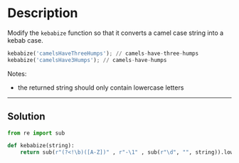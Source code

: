 # Description

Modify the `kebabize` function so that it converts a camel case string into a kebab case.

```py
kebabize('camelsHaveThreeHumps'); // camels-have-three-humps
kebabize('camelsHave3Humps'); // camels-have-humps
```

Notes:

- the returned string should only contain lowercase letters

---

## Solution

```py
from re import sub

def kebabize(string):
    return sub(r"(?<!\b)([A-Z])" , r"-\1" , sub(r"\d", "", string)).lower()
```
